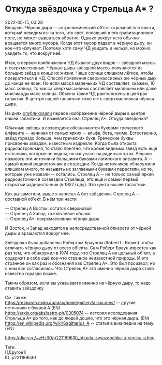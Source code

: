 Откуда звёздочка у Стрельца A\* ?
==================================

   
 2022-05-15, 03:28   
  Вводная. Чёрная дыра -- астрономический об'ект огромной плотности, который невидим из-за того, что свет, попавший в его гравитационное поле, не может вырваться обратно. Однако вокруг него обычно вращается много мусора. Когда этот мусор падает в чёрную дыру, он кое-что излучает. Поэтому хотя саму ЧД увидеть и нельзя, но можно увидеть то, что вокруг неё.   
   
 Итак, в первом приближении ЧД бывают двух видов -- звёздной массы и сверхмассивные. Чёрные дыры звёздной массы получаются из больших звёзд в конце их жизни. Наше солнце слишком лёгкое, чтобы превратиться в ЧД. Способ появления сверхмассивных же чёрных дыр до конца не ясен. Но если масса маленьких ЧД составляет, скажем, 10 масс солнца, то масса сверхмассивных составляет миллионы или даже миллиарды масс солнца. Обычно такие ЧД расположены в центрах галактик. В центре нашей галактики тоже есть сверхмассивная чёрная дыра.   
   
 На днях  [опубликовали](https://habr.com/ru/company/first/blog/665418/)  первое изображение чёрной дыры в центре нашей галактики. И называется она: Стрелец А\*. Откуда звёздочка?   
   
 Обычные звёзды в созвездиях обозначаются буквами греческого алфавита -- начиная от самых ярких -- альфа, бета, гамма. Естественно, звёзд гораздо больше, чем греческих букв. Греческие буквы присвоены звёздам, известным издревле. Когда была открыта радиоастрономия, то стало понятно, что кроме видимых звёзд есть ещё источники, которые не видны, но излучают на радиочастотах. Решили называть эти источники большими буквами латинского алфавита. A -- самый яркий радиосточник в созвездии. Когда источников обнаружили слишком много, то называть их заглавными буквами перестали, но те, которые уже назвали -- остались. Стрелец A -- не только самый яркий радиоисточник в созвездии Стрельца, это ещё и самый первый открытый радиоисточник (в 1932 году). Это центр нашей галактики.   
   
 Как вы заметили, выше я написал A без звёздочки. Стрелец A -- составной об'ект. В нём три части:   
   
 -- Стрелец А Восток: остаток сверхновой   
 -- Стрелец A Запад: газопылевое облако   
 -- Стрелец A\*: сверхмассивная чёрная дыра   
   
 И Восток, и Запад находятся в непосредственной близости от чёрной дыры и вращаются вокруг неё.   
   
 Звёздочка была добавлена Робертом Брауном (Robert L. Brown) чтобы отличать чёрную дыру от всего об'екта. Сам Роберт Браун известен как раз тем, что обнаружил в 1974 году, что Стрелец A не цельный об'ект, а содержит в себе ещё кое-что странное неизвестной природы. И это странное он как раз и обозначил как Стрелец A\*. Это был произвол, но с ним все согласились. Что Стрелец A\* это именно чёрная дыра стало известно гораздо позже.   
   
 Таким образом, если вы указываете именно на чёрную дыру, то надо ставить звёздочку.   
   
 См. также:   
 <https://research.csiro.au/racs/home/gallery/a-sources/> -- другие источники с буквой A (EN)   
 <https://arxiv.org/abs/astro-ph/0305074> -- история исследования Стрельца A\* до того, как до людей дошло, что это чёрная дыра. (EN)   
 <https://en.wikipedia.org/wiki/Sagittarius_A> -- статья в википедии на тему. (EN)   
    
 <https://diary.ru/~zHz00/p221189630_otkuda-zvyozdochka-u-strelca-a.htm>   
   
 Теги:   
 [[Другое]]   
 ID: p221189630